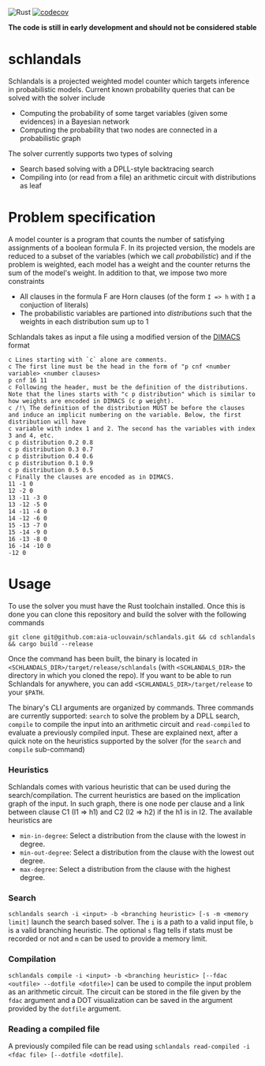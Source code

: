 ![Rust](https://github.com/AlexandreDubray/schlandals/actions/workflows/rust.yml/badge.svg)
[![codecov](https://codecov.io/gh/AlexandreDubray/schlandals/branch/main/graph/badge.svg?token=J4J2I9Q9KX)](https://codecov.io/gh/AlexandreDubray/schlandals)

**The code is still in early development and should not be considered stable**

# schlandals

Schlandals is a projected weighted model counter which targets inference in probabilistic models.
Current known probability queries that can be solved with the solver include
  - Computing the probability of some target variables (given some evidences) in a Bayesian network
  - Computing the probability that two nodes are connected in a probabilistic graph

The solver currently supports two types of solving
  - Search based solving with a DPLL-style backtracing search
  - Compiling into (or read from a file) an arithmetic circuit with distributions as leaf

# Problem specification

A model counter is a  program that counts the number of satisfying assignments of a boolean formula F.
In its projected version, the models are reduced to a subset of the variables (which we call *probabilistic*) and if the problem is weighted, each model has a weight
and the counter returns the sum of the model's weight.
In addition to that, we impose two more constraints
  - All clauses in the formula F are Horn clauses (of the form `I => h` with `I` a conjuction of literals)
  - The probabilistic variables are partioned into *distributions* such that the weights in each distribution sum up to 1

Schlandals takes as input a file using a modified version of the [DIMACS](https://mccompetition.org/assets/files/2021/competition2021.pdf) format
```
c Lines starting with `c` alone are comments.
c The first line must be the head in the form of "p cnf <number variable> <number clauses>
p cnf 16 11
c Following the header, must be the definition of the distributions. Note that the lines starts with "c p distribution" which is similar to how weights are encoded in DIMACS (c p weight).
c /!\ The definition of the distribution MUST be before the clauses and induce an implicit numbering on the variable. Below, the first distribution will have
c variable with index 1 and 2. The second has the variables with index 3 and 4, etc.
c p distribution 0.2 0.8
c p distribution 0.3 0.7
c p distribution 0.4 0.6
c p distribution 0.1 0.9
c p distribution 0.5 0.5
c Finally the clauses are encoded as in DIMACS.
11 -1 0
12 -2 0
13 -11 -3 0
13 -12 -5 0
14 -11 -4 0
14 -12 -6 0
15 -13 -7 0
15 -14 -9 0
16 -13 -8 0
16 -14 -10 0
-12 0
```

# Usage

To use the solver you must have the Rust toolchain installed. Once this is done you can clone this repository and build the solver with the following commands
```
git clone git@github.com:aia-uclouvain/schlandals.git && cd schlandals && cargo build --release
```
Once the command has been built, the binary is located in `<SCHLANDALS_DIR>/target/release/schlandals` (with `<SCHLANDALS_DIR>` the directory in which you cloned the repo).
If you want to be able to run Schlandals for anywhere, you can add `<SCHLANDALS_DIR>/target/release` to your `$PATH`.

The binary's CLI arguments are organized by commands. Three commands are currently supported: `search` to solve the problem by a DPLL search, `compile` to compile the input into an arithmetic circuit and `read-compiled` to evaluate a previously compiled input.
These are explained next, after a quick note on the heuristics supported by the solver (for the `search` and `compile` sub-command)
### Heuristics

Schlandals comes with various heuristic that can be used during the search/compilation.
The current heuristics are based on the implication graph of the input. In such graph, there is one node per clause and a link between clause C1 (I1 => h1) and C2 (I2 => h2) if the h1 is in I2.
The available heuristics are
  - `min-in-degree`: Select a distribution from the clause with the lowest in degree.
  - `min-out-degree`: Select a distribution from the clause with the lowest out degree.
  - `max-degree`: Select a distribution from the clause with the highest degree.

### Search

`schlandals search -i <input> -b <branching heuristic> [-s -m <memory limit]` launch the search based solver.
The `i` is a path to a valid input file, `b` is a valid branching heuristic.
The optional `s` flag tells if stats must be recorded or not and `m` can be used to provide a memory limit.

### Compilation

`schlandals compile -i <input> -b <branching heuristic> [--fdac <outfile> --dotfile <dotfile>]` can be used to compile the input problem as an arithmetic circuit.
The circuit can be stored in the file given by the `fdac` argument and a DOT visualization can be saved in the argument provided by the `dotfile` argument.

### Reading a compiled file

A previously compiled file can be read using `schlandals read-compiled -i <fdac file> [--dotfile <dotfile]`.
